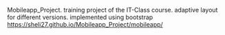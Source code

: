 Mobileapp_Project.
training project of the IT-Class course. 
adaptive layout for different versions. 
implemented using bootstrap 
https://sheli27.github.io/Mobileapp_Project/mobileapp/
